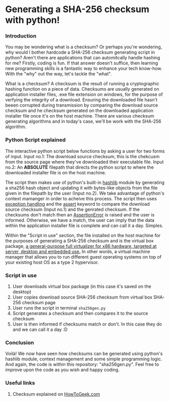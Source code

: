 # Generating a SHA-256 checksum with python!

### Introduction
You may be wondering what is a checksum? Or perhaps you're wondering, why would I bother hardcode a SHA-256 checksum generating script in python? Aren't there are applications that can automitcally handle hashing for me? Firstly, coding is fun. If that answer doesn't suffice, then learning new programming skills is a fantastic way to enhance your tech know-how. With the "why" out the way, let's tackle the "what". 

What is a checksum? A checksum is the result of running a cryptographic hashing function on a piece of data. Checksums are usually generated on application installer files, .exe file extension on windows, for the purpose of verfying the integrity of a download. Ensuring the downloaded file hasn't beeen corrupted during transmission by comparing the download source checksum and he checksum generated on the downloaded application installer file once it's on the host machine. There are various checksum generating algorithms and in today's case, we'll be work with the SHA-256 algorithm.

### Python Script explained
The interactive python script below functions by asking a user for two forms of input. Input no.1: The download source checksum, this is the chekcusm from the source page where they've downloaded their executable file. Input no.2: An **ABSOLUTE** filepath that directs the python script to where the downloaded installer file is on the host machine.

The script then makes use of python's built-in [hashlib](https://docs.python.org/3/library/hashlib.html) module by generating a sha256 hash object and updating it with bytes-like objects from the file given in the filepath by the user (Input no.2). We take advantage of python's context mamanger in order to acheive this process. The script then uses [exception handling]() and the [assert]() keyword to compare the download source checksum (Input no.1) and the genrated checksum. If the checksums don't match then an [AssertionError]() is raised and the user is informed. Otherwise, we have a match, the user can imply that the data within the application installer file is complete and can call it a day. Simples. 

Within the "Script in use" section, the file installed on the host machine for the purposes of generating a SHA-256 checksum and is the virtual box package, [a general-purpose full virtualizer for x86 hardware, targeted at server, desktop and embedded use.](https://www.virtualbox.org/wiki/VirtualBox) In other words, a virtual machine manager that allows you to run different guest operating systems on top of your existing host OS as a type 2 hypervisor. 

### Script in use

1. User downloads virtual box package (in this case it's saved on the desktop)
2. User copies download source SHA-256 checksum from virtual box SHA-256 checksum page 
3. User runs the script in terminal `sha256gen.py`
4. Script generates a checksum and then compares it to the source checksum 
5. User is then informed if checksums match or don't. In this case they do and we can call it a day :D

### Conclusion 
Voilà! We now have seen how checksums can be generated using python's hashlib module, context management and some simple programming logic. And again, the code is within this repository: "sha256gen.py". Feel free to improve upon the code as you wish and happy coding. 

### Useful links
1. Checksum explained on [HowToGeek.com](https://www.howtogeek.com/363735/what-is-a-checksum-and-why-should-you-care/)

